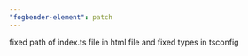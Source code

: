 ```yaml
---
"fogbender-element": patch
---
```


fixed path of index.ts file in html file and fixed types in tsconfig
